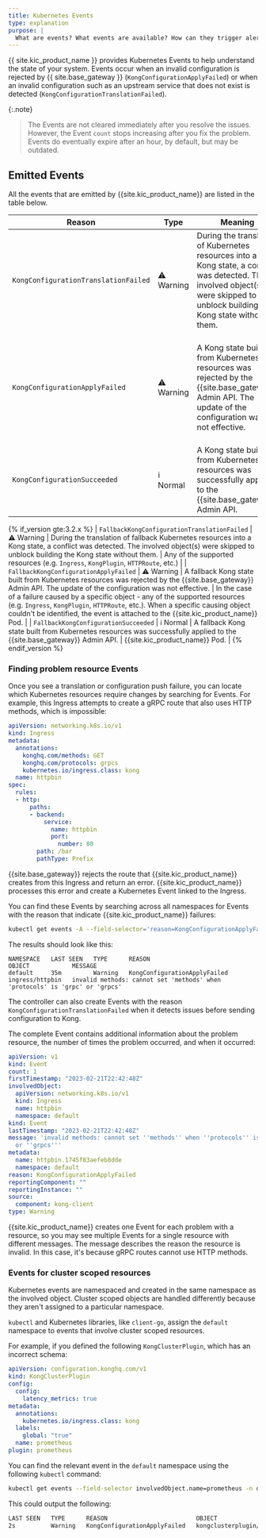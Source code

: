 ```yaml
---
title: Kubernetes Events
type: explanation
purpose: |
  What are events? What events are available? How can they trigger alerts?
---
```


{{ site.kic_product_name }} provides Kubernetes Events to help understand the state of your system. Events occur when an invalid configuration is rejected by {{ site.base_gateway }} (`KongConfigurationApplyFailed`) or when an invalid configuration such as an upstream service that does not exist is detected (`KongConfigurationTranslationFailed`).

{:.note}
> The Events are not cleared immediately after you resolve the issues. However, the Event `count` stops increasing after you fix the problem. Events do eventually expire after an hour, by default, but may be outdated. 

## Emitted Events

All the events that are emitted by {{site.kic_product_name}} are listed in the table below.

| Reason                                       | Type       | Meaning                                                                                                                                                                                  | Involved objects                                                                                                                                                                                                                                            |
|----------------------------------------------|------------|------------------------------------------------------------------------------------------------------------------------------------------------------------------------------------------|-------------------------------------------------------------------------------------------------------------------------------------------------------------------------------------------------------------------------------------------------------------|
| `KongConfigurationTranslationFailed`         | ⚠️ Warning | During the translation of Kubernetes resources into a Kong state, a conflict was detected. The involved object(s) were skipped to unblock building the Kong state without them.          | Any of the supported resources (e.g. `Ingress`, `KongPlugin`, `HTTPRoute`, etc.)                                                                                                                                                                            |
| `KongConfigurationApplyFailed`               | ⚠️ Warning | A Kong state built from Kubernetes resources was rejected by the {{site.base_gateway}} Admin API. The update of the configuration was not effective.                                     | In the case of a failure caused by a specific object - any of the supported resources (e.g. `Ingress`, `KongPlugin`, `HTTPRoute`, etc.). When a specific causing object couldn't be identified, the event is attached to the {{site.kic_product_name}} Pod. |
| `KongConfigurationSucceeded`                 | ℹ️ Normal  | A Kong state built from Kubernetes resources was successfully applied to the {{site.base_gateway}} Admin API.                                                                            | {{site.kic_product_name}} Pod.                                                                                                                                                                                                                              |
{% if_version gte:3.2.x %}
| `FallbackKongConfigurationTranslationFailed` | ⚠️ Warning | During the translation of fallback Kubernetes resources into a Kong state, a conflict was detected. The involved object(s) were skipped to unblock building the Kong state without them. | Any of the supported resources (e.g. `Ingress`, `KongPlugin`, `HTTPRoute`, etc.)                                                                                                                                                                            |
| `FallbackKongConfigurationApplyFailed`       | ⚠️ Warning | A fallback Kong state built from Kubernetes resources was rejected by the {{site.base_gateway}} Admin API. The update of the configuration was not effective.                            | In the case of a failure caused by a specific object - any of the supported resources (e.g. `Ingress`, `KongPlugin`, `HTTPRoute`, etc.). When a specific causing object couldn't be identified, the event is attached to the {{site.kic_product_name}} Pod. |
| `FallbackKongConfigurationSucceeded`         | ℹ️ Normal  | A fallback Kong state built from Kubernetes resources was successfully applied to the {{site.base_gateway}} Admin API.                                                                   | {{site.kic_product_name}} Pod.                                                                                                                                                                                                                              |
{% endif_version %}

### Finding problem resource Events

Once you see a translation or configuration push failure, you can
locate which Kubernetes resources require changes by searching for Events. For
example, this Ingress attempts to create a gRPC route that also uses HTTP
methods, which is impossible:

```yaml
apiVersion: networking.k8s.io/v1
kind: Ingress
metadata:
  annotations:
    konghq.com/methods: GET
    konghq.com/protocols: grpcs
    kubernetes.io/ingress.class: kong
  name: httpbin
spec:
  rules:
  - http:
      paths:
      - backend:
          service:
            name: httpbin
            port:
              number: 80
        path: /bar
        pathType: Prefix
```

{{site.base_gateway}} rejects the route that {{site.kic_product_name}} creates
from this Ingress and return an error. {{site.kic_product_name}} processes
this error and create a Kubernetes Event linked to the Ingress.

You can find these Events by searching across all namespaces for Events
with the reason that indicate {{site.kic_product_name}} failures:

```bash
kubectl get events -A --field-selector='reason=KongConfigurationApplyFailed'
```

The results should look like this:

```
NAMESPACE   LAST SEEN   TYPE      REASON                         OBJECT            MESSAGE
default     35m         Warning   KongConfigurationApplyFailed   ingress/httpbin   invalid methods: cannot set 'methods' when 'protocols' is 'grpc' or 'grpcs'
```

The controller can also create Events with the reason
`KongConfigurationTranslationFailed` when it detects issues before sending
configuration to Kong.

The complete Event contains additional information about the problem resource,
the number of times the problem occurred, and when it occurred:

```yaml
apiVersion: v1
kind: Event
count: 1
firstTimestamp: "2023-02-21T22:42:48Z"
involvedObject:
  apiVersion: networking.k8s.io/v1
  kind: Ingress
  name: httpbin
  namespace: default
kind: Event
lastTimestamp: "2023-02-21T22:42:48Z"
message: 'invalid methods: cannot set ''methods'' when ''protocols'' is ''grpc''
  or ''grpcs'''
metadata:
  name: httpbin.1745f83aefeb8dde
  namespace: default
reason: KongConfigurationApplyFailed
reportingComponent: ""
reportingInstance: ""
source:
  component: kong-client
type: Warning
```

{{site.kic_product_name}} creates one Event for each problem with a
resource, so you may see multiple Events for a single resource with different
messages. The message describes the reason the resource is invalid. In this
case, it's because gRPC routes cannot use HTTP methods.

### Events for cluster scoped resources

Kubernetes events are namespaced and created in the same namespace as the involved object.
Cluster scoped objects are handled differently because they aren't assigned to a particular namespace.

`kubectl` and Kubernetes libraries, like `client-go`, assign the `default` namespace to
events that involve cluster scoped resources.

For example, if you defined the following `KongClusterPlugin`, which has an incorrect schema:

```yaml
apiVersion: configuration.konghq.com/v1
kind: KongClusterPlugin
config:
  config:
    latency_metrics: true
metadata:
  annotations:
    kubernetes.io/ingress.class: kong
  labels:
    global: "true"
  name: prometheus
plugin: prometheus
```

You can find the relevant event in the `default` namespace using the following `kubectl` command:

```bash
kubectl get events --field-selector involvedObject.name=prometheus -n default
```

This could output the following:

```bash
LAST SEEN   TYPE      REASON                         OBJECT                         MESSAGE
2s          Warning   KongConfigurationApplyFailed   kongclusterplugin/prometheus   invalid config.config: unknown field
```

